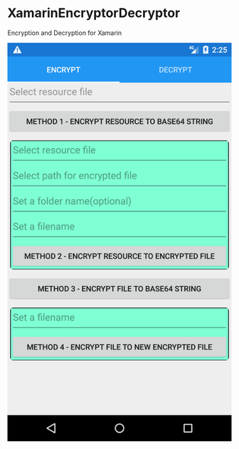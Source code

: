 # XamarinEncryptorDecryptor
Encryption and Decryption for Xamarin

![Alt text](TestFileEncryptDecryptXamarin/Screenshot_1544077541.png?size=250x250 "Encrypt")
